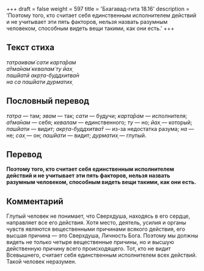 +++
draft = false
weight = 597
title = 'Бхагавад-гита 18.16'
description = 'Поэтому того, кто считает себя единственным исполнителем действий и не учитывает эти пять факторов, нельзя назвать разумным человеком, способным видеть вещи такими, как они есть.'
+++

## Текст стиха

_татраивам̇ сати карта̄рам  
а̄тма̄нам̇ кевалам̇ ту йах̣  
паш́йатй акр̣та-буддхитва̄н  
на са паш́йати дурматих̣_

## Пословный перевод

_татра_ — там; _эвам_ — так; _сати_ — будучи; _карта̄рам_ — исполнителя; _а̄тма̄нам_ — себя; _кевалам_ — единственного; _ту_ — но; _йах̣_ — который; _паш́йати_ — видит; _акр̣та_\-_буддхитва̄т_ — из-за недостатка разума; _на_ — не; _сах̣_ — он; _паш́йати_ — видит; _дурматих̣_ — глупый.

## Перевод

**Поэтому того, кто считает себя единственным исполнителем действий и не учитывает эти пять факторов, нельзя назвать разумным человеком, способным видеть вещи такими, как они есть.**

## Комментарий

Глупый человек не понимает, что Сверхдуша, находясь в его сердце, направляет все его действия. Хотя место, деятель, усилия и органы чувств являются вещественными причинами всякого действия, его высшая причина — это Сверхдуша, Личность Бога. Поэтому мы должны видеть не только четыре вещественные причины, но и высшую действенную причину всего происходящего. Тот, кто не видит Всевышнего, считает себя единственным исполнителем всех действий. Такой человек неразумен.
